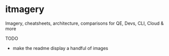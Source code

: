 # itmagery
Imagery, cheatsheets, architecture, comparisons for QE, Devs, CLI, Cloud &amp; more

TODO
* make the readme display a handful of images

